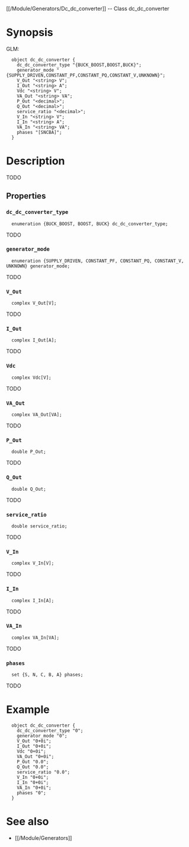 [[/Module/Generators/Dc_dc_converter]] -- Class dc_dc_converter

# Synopsis
GLM:
~~~
  object dc_dc_converter {
    dc_dc_converter_type "{BUCK_BOOST,BOOST,BUCK}";
    generator_mode "{SUPPLY_DRIVEN,CONSTANT_PF,CONSTANT_PQ,CONSTANT_V,UNKNOWN}";
    V_Out "<string> V";
    I_Out "<string> A";
    Vdc "<string> V";
    VA_Out "<string> VA";
    P_Out "<decimal>";
    Q_Out "<decimal>";
    service_ratio "<decimal>";
    V_In "<string> V";
    I_In "<string> A";
    VA_In "<string> VA";
    phases "[SNCBA]";
  }
~~~

# Description

TODO

## Properties

### `dc_dc_converter_type`
~~~
  enumeration {BUCK_BOOST, BOOST, BUCK} dc_dc_converter_type;
~~~

TODO

### `generator_mode`
~~~
  enumeration {SUPPLY_DRIVEN, CONSTANT_PF, CONSTANT_PQ, CONSTANT_V, UNKNOWN} generator_mode;
~~~

TODO

### `V_Out`
~~~
  complex V_Out[V];
~~~

TODO

### `I_Out`
~~~
  complex I_Out[A];
~~~

TODO

### `Vdc`
~~~
  complex Vdc[V];
~~~

TODO

### `VA_Out`
~~~
  complex VA_Out[VA];
~~~

TODO

### `P_Out`
~~~
  double P_Out;
~~~

TODO

### `Q_Out`
~~~
  double Q_Out;
~~~

TODO

### `service_ratio`
~~~
  double service_ratio;
~~~

TODO

### `V_In`
~~~
  complex V_In[V];
~~~

TODO

### `I_In`
~~~
  complex I_In[A];
~~~

TODO

### `VA_In`
~~~
  complex VA_In[VA];
~~~

TODO

### `phases`
~~~
  set {S, N, C, B, A} phases;
~~~

TODO

# Example

~~~
  object dc_dc_converter {
    dc_dc_converter_type "0";
    generator_mode "0";
    V_Out "0+0i";
    I_Out "0+0i";
    Vdc "0+0i";
    VA_Out "0+0i";
    P_Out "0.0";
    Q_Out "0.0";
    service_ratio "0.0";
    V_In "0+0i";
    I_In "0+0i";
    VA_In "0+0i";
    phases "0";
  }
~~~

# See also
* [[/Module/Generators]]

